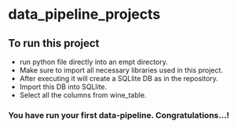# data_pipeline_projects
## To run this project

* run python file directly into an empt directory.
* Make sure to import all necessary libraries used in this project.
* After executing it will create a SQLlite DB as in the repository.
* Import this DB into SQLlite.
* Select all the columns from wine_table.

### You have run your first data-pipeline. Congratulations...!
